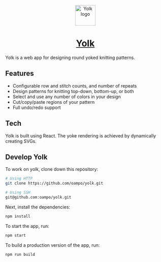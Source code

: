 <div align="center">
<img
    src="https://raw.githubusercontent.com/oampo/yolk/master/src/images/logo.svg"
    width="64px"
    height="64px"
    alt="Yolk logo">
</div>

<h1 align="center"><a href="https://www.oampo.co.uk/yolk/">Yolk</a></h1>

Yolk is a web app for designing round yoked knitting patterns.

## Features

* Configurable row and stitch counts, and number of repeats
* Design patterns for knitting top-down, bottom-up, or both
* Select and use any number of colors in your design
* Cut/copy/paste regions of your pattern
* Full undo/redo support

## Tech

Yolk is built using React. The yoke rendering is achieved by dynamically creating SVGs.

## Develop Yolk

To work on yolk, clone down this repository:

```bash
# Using HTTP
git clone https://github.com/oampo/yolk.git

# Using SSH
git@github.com:oampo/yolk.git
```

Next, install the dependencies:

```bash
npm install
```

To start the app, run:

```bash
npm start
```

To build a production version of the app, run:

```
npm run build
```

